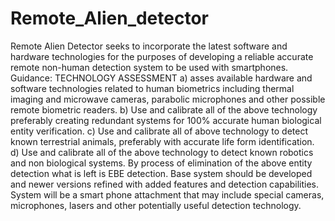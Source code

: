 # Remote_Alien_detector
Remote Alien Detector seeks to incorporate the latest software and hardware technologies for the purposes of developing a reliable accurate remote non-human detection system to be used with smartphones. 
Guidance: TECHNOLOGY ASSESSMENT 
a) asses available hardware and software technologies related to human biometrics including thermal imaging and microwave cameras, parabolic microphones and other possible remote biometric readers. 
b) Use and calibrate all of the above technology preferably creating redundant systems for 100% accurate human biological entity verification.
c) Use and calibrate all of above technology to detect known terrestrial animals, preferably with accurate life form identification.
d) Use and calibrate all of the above technology to detect known robotics and non biological systems.
By process of elimination of the above entity detection what is left is EBE detection.
Base system should be developed and newer versions refined with added features and detection capabilities.
System will be a smart phone attachment that may include special cameras, microphones, lasers and other potentially useful detection technology.
